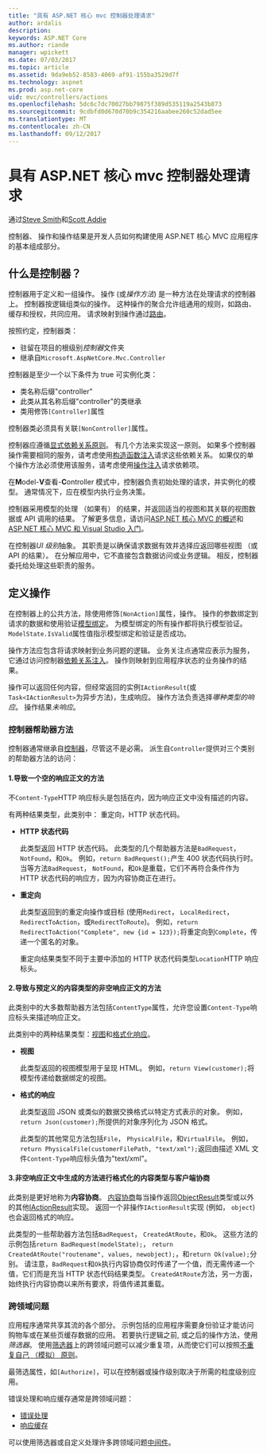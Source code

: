 ```yaml
---
title: "具有 ASP.NET 核心 mvc 控制器处理请求"
author: ardalis
description: 
keywords: ASP.NET Core
ms.author: riande
manager: wpickett
ms.date: 07/03/2017
ms.topic: article
ms.assetid: 9da9eb52-8583-4069-af91-155ba3529d7f
ms.technology: aspnet
ms.prod: asp.net-core
uid: mvc/controllers/actions
ms.openlocfilehash: 5dc6c7dc70027bb79875f389d535119a2543b873
ms.sourcegitcommit: 9cdbfd0d670d70b9c354216aabee260c52dad5ee
ms.translationtype: MT
ms.contentlocale: zh-CN
ms.lasthandoff: 09/12/2017
---
```

# <a name="handling-requests-with-controllers-in-aspnet-core-mvc"></a>具有 ASP.NET 核心 mvc 控制器处理请求

通过[Steve Smith](https://ardalis.com/)和[Scott Addie](https://github.com/scottaddie)

控制器、 操作和操作结果是开发人员如何构建使用 ASP.NET 核心 MVC 应用程序的基本组成部分。

## <a name="what-is-a-controller"></a>什么是控制器？

控制器用于定义和一组操作。 操作 (或*操作方法*) 是一种方法在处理请求的控制器上。 控制器按逻辑组类似的操作。 这种操作的聚合允许组通用的规则，如路由、 缓存和授权，共同应用。 请求映射到操作通过[路由](xref:mvc/controllers/routing)。

按照约定，控制器类：
* 驻留在项目的根级别*控制器*文件夹
* 继承自`Microsoft.AspNetCore.Mvc.Controller`

控制器是至少一个以下条件为 true 可实例化类：
* 类名称后缀"controller"
* 此类从其名称后缀"controller"的类继承
* 类用修饰`[Controller]`属性

控制器类必须具有关联`[NonController]`属性。

控制器应遵循[显式依赖关系原则](http://deviq.com/explicit-dependencies-principle/)。 有几个方法来实现这一原则。 如果多个控制器操作需要相同的服务，请考虑使用[构造函数注入](xref:mvc/controllers/dependency-injection#constructor-injection)请求这些依赖关系。 如果仅的单个操作方法必须使用该服务，请考虑使用[操作注入](xref:mvc/controllers/dependency-injection#action-injection-with-fromservices)请求依赖项。

在**M**odel-**V**查看-**C**ontroller 模式中，控制器负责初始处理的请求，并实例化的模型。 通常情况下，应在模型内执行业务决策。

控制器采用模型的处理 （如果有） 的结果，并返回适当的视图和其关联的视图数据或 API 调用的结果。 了解更多信息，请访问[ASP.NET 核心 MVC 的概述](xref:mvc/overview)和[ASP.NET 核心 MVC 和 Visual Studio 入门](xref:tutorials/first-mvc-app/start-mvc)。

在控制器*UI 级别*抽象。 其职责是以确保请求数据有效并选择应返回哪些视图 （或 API 的结果）。 在分解应用中，它不直接包含数据访问或业务逻辑。 相反，控制器委托给处理这些职责的服务。

## <a name="defining-actions"></a>定义操作

在控制器上的公共方法，除使用修饰`[NonAction]`属性，操作。 操作的参数绑定到请求的数据和使用验证[模型绑定](xref:mvc/models/model-binding)。 为模型绑定的所有操作都将执行模型验证。 `ModelState.IsValid`属性值指示模型绑定和验证是否成功。

操作方法应包含将请求映射到业务问题的逻辑。 业务关注点通常应表示为服务，它通过访问控制器[依赖关系注入](xref:mvc/controllers/dependency-injection)。 操作则映射到应用程序状态的业务操作的结果。

操作可以返回任何内容，但经常返回的实例`IActionResult`(或`Task<IActionResult>`为异步方法)，生成响应。 操作方法负责选择*哪种类型的响应*。 操作结果*未响应*。

### <a name="controller-helper-methods"></a>控制器帮助器方法

控制器通常继承自[控制器](https://docs.microsoft.com/aspnet/core/api/microsoft.aspnetcore.mvc.controller)，尽管这不是必需。 派生自`Controller`提供对三个类别的帮助器方法的访问：

#### <a name="1-methods-resulting-in-an-empty-response-body"></a>1.导致一个空的响应正文的方法

不`Content-Type`HTTP 响应标头是包括在内，因为响应正文中没有描述的内容。

有两种结果类型，此类别中： 重定向，HTTP 状态代码。

* **HTTP 状态代码**

    此类型返回 HTTP 状态代码。 此类型的几个帮助器方法是`BadRequest`， `NotFound`，和`Ok`。 例如，`return BadRequest();`产生 400 状态代码执行时。 当等方法`BadRequest`， `NotFound`，和`Ok`是重载，它们不再符合条件作为 HTTP 状态代码的响应方，因为内容协商正在进行。

* **重定向**

    此类型返回到的重定向操作或目标 (使用`Redirect`， `LocalRedirect`， `RedirectToAction`，或`RedirectToRoute`)。 例如，`return RedirectToAction("Complete", new {id = 123});`将重定向到`Complete`，传递一个匿名的对象。

    重定向结果类型不同于主要中添加的 HTTP 状态代码类型`Location`HTTP 响应标头。

#### <a name="2-methods-resulting-in-a-non-empty-response-body-with-a-predefined-content-type"></a>2.导致与预定义的内容类型的非空响应正文的方法

此类别中的大多数帮助器方法包括`ContentType`属性，允许您设置`Content-Type`响应标头来描述响应正文。

此类别中的两种结果类型：[视图](xref:mvc/views/overview)和[格式化响应](xref:mvc/models/formatting)。

* **视图**

    此类型返回的视图模型用于呈现 HTML。 例如，`return View(customer);`将模型传递给数据绑定的视图。

* **格式的响应**

    此类型返回 JSON 或类似的数据交换格式以特定方式表示的对象。 例如，`return Json(customer);`所提供的对象序列化为 JSON 格式。
    
    此类型的其他常见方法包括`File`， `PhysicalFile`，和`VirtualFile`。 例如，`return PhysicalFile(customerFilePath, "text/xml");`返回由描述 XML 文件`Content-Type`响应标头值为"text/xml"。

#### <a name="3-methods-resulting-in-a-non-empty-response-body-formatted-in-a-content-type-negotiated-with-the-client"></a>3.非空响应正文中生成的方法进行格式化的内容类型与客户端协商

此类别是更好地称为**内容协商**。 [内容协商](xref:mvc/models/formatting#content-negotiation)每当操作返回[ObjectResult](https://docs.microsoft.com/aspnet/core/api/microsoft.aspnetcore.mvc.objectresult)类型或以外的其他[IActionResult](https://docs.microsoft.com/aspnet/core/api/microsoft.aspnetcore.mvc.iactionresult)实现。 返回一个非操作`IActionResult`实现 (例如， `object`) 也会返回格式的响应。

此类型的一些帮助器方法包括`BadRequest`， `CreatedAtRoute`，和`Ok`。 这些方法的示例包括`return BadRequest(modelState);`， `return CreatedAtRoute("routename", values, newobject);`，和`return Ok(value);`分别。 请注意，`BadRequest`和`Ok`执行内容协商仅时传递了一个值，而无需传递一个值，它们而是充当 HTTP 状态代码结果类型。 `CreatedAtRoute`方法，另一方面，始终执行内容协商以来所有要求，将值传递其重载。

### <a name="cross-cutting-concerns"></a>跨领域问题

应用程序通常共享其流的各个部分。 示例包括的应用程序需要身份验证才能访问购物车或在某些页缓存数据的应用。 若要执行逻辑之前, 或之后的操作方法，使用*筛选器*。 使用[筛选器](xref:mvc/controllers/filters)上的跨领域问题可以减少重复项，从而使它们可以按照[不重复自己 （模拟） 原则](http://deviq.com/don-t-repeat-yourself/)。

最筛选属性，如`[Authorize]`，可以在控制器或操作级别取决于所需的粒度级别应用。

错误处理和响应缓存通常是跨领域问题：
   * [错误处理](xref:mvc/controllers/filters#exception-filters)
   * [响应缓存](xref:performance/caching/response)

可以使用筛选器或自定义处理许多跨领域问题[中间件](xref:fundamentals/middleware)。
